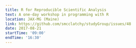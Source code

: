 ```yaml
---
title: R for Reproducible Scientific Analysis
text: A one-day workshop in programming with R
location: JAX-MG (Maine)
link: https://github.com/smcclatchy/studyGroup/issues/48
date: 2017-08-21
startTime: '09:00'
endTime: '16:30'
---
```

